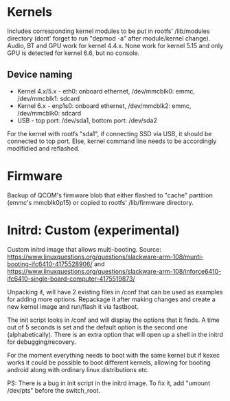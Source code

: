 # Kernels

Includes corresponding kernel modules to be put in rootfs' /lib/modules directory (dont' forget to run "depmod -a" after module/kernel change). Audio, BT and GPU work for kernel 4.4.x. None work for kernel 5.15 and only GPU is detected for kernel 6.6, but no console.

## Device naming

* Kernel 4.x/5.x - eth0: onboard ethernet, /dev/mmcblk0: emmc, /dev/mmcblk1: sdcard
* Kernel 6.x - enp1s0: onboard ethernet, /dev/mmcblk2: emmc, /dev/mmcblk0: sdcard
* USB - top port: /dev/sda1, bottom port: /dev/sda2

For the kernel with rootfs "sda1", if connecting SSD via USB, it should be connected to top port. Else, kernel command line needs to be accordingly modifidied and reflashed.

# Firmware

Backup of QCOM's firmware blob that either flashed to "cache" partition (emmc's mmcblk0p15) or copied to rootfs' /lib/firmware directory.

# Initrd: Custom (experimental)

Custom initrd image that allows multi-booting. Source: https://www.linuxquestions.org/questions/slackware-arm-108/munti-booting-ifc6410-4175528906/ and https://www.linuxquestions.org/questions/slackware-arm-108/inforce6410-ifc6410-single-board-computer-4175519873/

Unpacking it, will have 2 existing files in /conf that can be used as examples for adding more options. Repackage it after making changes and create a new kernel image and run/flash it via fastboot.

The init script looks in /conf and will display the options that it finds. A time out of 5 seconds is set and the default option is the second one (alphabetically). There is an extra option that will open up a shell in the initrd for debugging/recovery.

For the moment everything needs to boot with the same kernel but if kexec works it could be possible to boot different kernels, allowing for booting android along with ordinary linux distributions etc.

PS: There is a bug in init script in the initrd image. To fix it, add "umount /dev/pts" before the switch_root.
